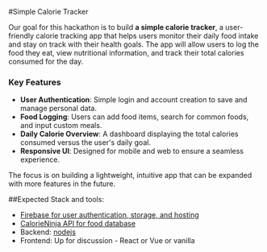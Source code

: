 #Simple Calorie Tracker

Our goal for this hackathon is to build **a simple calorie tracker**, a user-friendly calorie tracking app that helps users monitor their daily food intake and stay on track with their health goals. The app will allow users to log the food they eat, view nutritional information, and track their total calories consumed for the day.

### Key Features
- **User Authentication**: Simple login and account creation to save and manage personal data.
- **Food Logging**: Users can add food items, search for common foods, and input custom meals.
- **Daily Calorie Overview**: A dashboard displaying the total calories consumed versus the user's daily goal.
- **Responsive UI**: Designed for mobile and web to ensure a seamless experience.

The focus is on building a lightweight, intuitive app that can be expanded with more features in the future.

##Expected Stack and tools:
- [Firebase for user authentication, storage, and hosting](https://console.firebase.google.com/u/0/project/simple-calorie-tracker-b6f29/overview)
- [CalorieNinja API for food database](https://calorieninjas.com/api)
- Backend: [nodejs](https://nodejs.org/en/download/package-manager)
- Frontend: Up for discussion - React or Vue or vanilla

